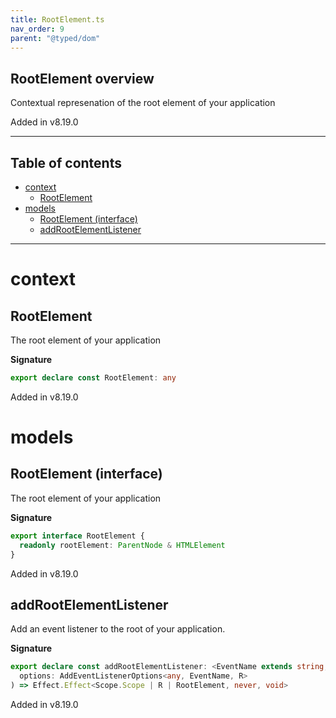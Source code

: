 ```yaml
---
title: RootElement.ts
nav_order: 9
parent: "@typed/dom"
---
```


## RootElement overview

Contextual represenation of the root element of your application

Added in v8.19.0

---

<h2 class="text-delta">Table of contents</h2>

- [context](#context)
  - [RootElement](#rootelement)
- [models](#models)
  - [RootElement (interface)](#rootelement-interface)
  - [addRootElementListener](#addrootelementlistener)

---

# context

## RootElement

The root element of your application

**Signature**

```ts
export declare const RootElement: any
```

Added in v8.19.0

# models

## RootElement (interface)

The root element of your application

**Signature**

```ts
export interface RootElement {
  readonly rootElement: ParentNode & HTMLElement
}
```

Added in v8.19.0

## addRootElementListener

Add an event listener to the root of your application.

**Signature**

```ts
export declare const addRootElementListener: <EventName extends string, R = never>(
  options: AddEventListenerOptions<any, EventName, R>
) => Effect.Effect<Scope.Scope | R | RootElement, never, void>
```

Added in v8.19.0
